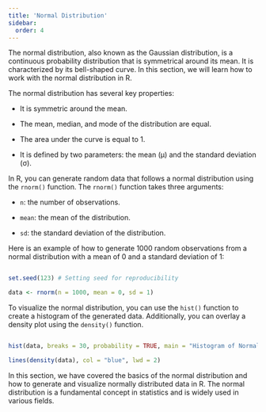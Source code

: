 ```yaml
---
title: 'Normal Distribution'
sidebar:
  order: 4
---
```


 

The normal distribution, also known as the Gaussian distribution, is a continuous probability distribution that is symmetrical around its mean. It is characterized by its bell-shaped curve. In this section, we will learn how to work with the normal distribution in R.





The normal distribution has several key properties:

- It is symmetric around the mean.

- The mean, median, and mode of the distribution are equal.

- The area under the curve is equal to 1.

- It is defined by two parameters: the mean (μ) and the standard deviation (σ).





In R, you can generate random data that follows a normal distribution using the `rnorm()` function. The `rnorm()` function takes three arguments:

- `n`: the number of observations.

- `mean`: the mean of the distribution.

- `sd`: the standard deviation of the distribution.



Here is an example of how to generate 1000 random observations from a normal distribution with a mean of 0 and a standard deviation of 1:



```r

set.seed(123) # Setting seed for reproducibility

data <- rnorm(n = 1000, mean = 0, sd = 1)

```





To visualize the normal distribution, you can use the `hist()` function to create a histogram of the generated data. Additionally, you can overlay a density plot using the `density()` function.



```r

hist(data, breaks = 30, probability = TRUE, main = "Histogram of Normally Distributed Data", xlab = "Value", ylab = "Density")

lines(density(data), col = "blue", lwd = 2)

```





In this section, we have covered the basics of the normal distribution and how to generate and visualize normally distributed data in R. The normal distribution is a fundamental concept in statistics and is widely used in various fields.



